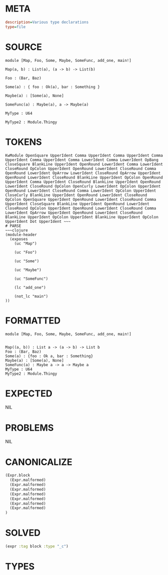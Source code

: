 # META
~~~ini
description=Various type declarations
type=file
~~~
# SOURCE
~~~roc
module [Map, Foo, Some, Maybe, SomeFunc, add_one, main!]

Map(a, b) : List(a), (a -> b) -> List(b)

Foo : (Bar, Baz)

Some(a) : { foo : Ok(a), bar : Something }

Maybe(a) : [Some(a), None]

SomeFunc(a) : Maybe(a), a -> Maybe(a)

MyType : U64

MyType2 : Module.Thingy
~~~
# TOKENS
~~~text
KwModule OpenSquare UpperIdent Comma UpperIdent Comma UpperIdent Comma UpperIdent Comma UpperIdent Comma LowerIdent Comma LowerIdent OpBang CloseSquare BlankLine UpperIdent OpenRound LowerIdent Comma LowerIdent CloseRound OpColon UpperIdent OpenRound LowerIdent CloseRound Comma OpenRound LowerIdent OpArrow LowerIdent CloseRound OpArrow UpperIdent OpenRound LowerIdent CloseRound BlankLine UpperIdent OpColon OpenRound UpperIdent Comma UpperIdent CloseRound BlankLine UpperIdent OpenRound LowerIdent CloseRound OpColon OpenCurly LowerIdent OpColon UpperIdent OpenRound LowerIdent CloseRound Comma LowerIdent OpColon UpperIdent CloseCurly BlankLine UpperIdent OpenRound LowerIdent CloseRound OpColon OpenSquare UpperIdent OpenRound LowerIdent CloseRound Comma UpperIdent CloseSquare BlankLine UpperIdent OpenRound LowerIdent CloseRound OpColon UpperIdent OpenRound LowerIdent CloseRound Comma LowerIdent OpArrow UpperIdent OpenRound LowerIdent CloseRound BlankLine UpperIdent OpColon UpperIdent BlankLine UpperIdent OpColon UpperIdent Dot UpperIdent ~~~
# PARSE
~~~clojure
(module-header
  (exposes
    (uc "Map")

    (uc "Foo")

    (uc "Some")

    (uc "Maybe")

    (uc "SomeFunc")

    (lc "add_one")

    (not_lc "main")
))
~~~
# FORMATTED
~~~roc
module [Map, Foo, Some, Maybe, SomeFunc, add_one, main!]


Map((a, b)) : List a -> (a -> b) -> List b
Foo : (Bar, Baz)
Some(a) : {foo : Ok a, bar : Something}
Maybe(a) : [Some(a), None]
SomeFunc(a) : Maybe a -> a -> Maybe a
MyType : U64
MyType2 : Module.Thingy
~~~
# EXPECTED
NIL
# PROBLEMS
NIL
# CANONICALIZE
~~~clojure
(Expr.block
  (Expr.malformed)
  (Expr.malformed)
  (Expr.malformed)
  (Expr.malformed)
  (Expr.malformed)
  (Expr.malformed)
  (Expr.malformed)
)
~~~
# SOLVED
~~~clojure
(expr :tag block :type "_c")
~~~
# TYPES
~~~roc
~~~
